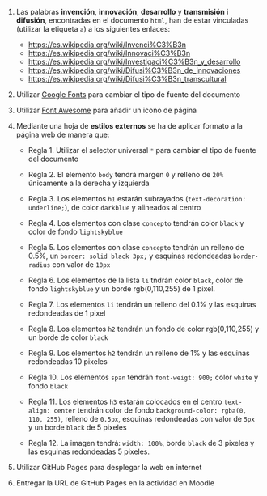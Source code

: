1. Las palabras **invención**, **innovación**, **desarrollo** y **transmisión** i **difusión**, encontradas en el documento `html`, han de estar vinculadas (utilizar la etiqueta `a`) a los siguientes enlaces:

    * https://es.wikipedia.org/wiki/Invenci%C3%B3n
    * https://es.wikipedia.org/wiki/Innovaci%C3%B3n
    * https://es.wikipedia.org/wiki/Investigaci%C3%B3n_y_desarrollo
    * https://es.wikipedia.org/wiki/Difusi%C3%B3n_de_innovaciones
    * https://es.wikipedia.org/wiki/Difusi%C3%B3n_transcultural

2. Utilizar [Google Fonts](https://fonts.google.com/) para cambiar el tipo de fuente del documento

3. Utilizar [Font Awesome](https://fontawesome.com/) para añadir un icono de página

4. Mediante una hoja de **estilos externos** se ha de aplicar formato a la página web de manera que:

    * Regla 1. Utilizar el selector universal `*` para cambiar el tipo de fuente del documento

    * Regla 2. El elemento `body` tendrá margen `0` y relleno de `20%` únicamente a la derecha y izquierda
    
    * Regla 3. Los elementos `h1` estarán subrayados (`text-decoration: underline;`), de color `darkblue` y alineados al centro

    * Regla 4. Los elementos con clase `concepto` tendrán color `black` y color de fondo `lightskyblue`

    * Regla 5. Los elementos con clase `concepto` tendrán un relleno de 0.5%, un `border: solid black 3px;` y esquinas redondeadas `border-radius` con valor de `10px`

    * Regla 6. Los elementos de la lista  `li` tndrán color `black`, color de fondo `lightskyblue` y un borde rgb(0,110,255) de 1 pixel.
    
    * Regla 7. Los elementos `li` tendrán un relleno del 0.1% y las esquinas redondeadas de 1 pixel
    
    * Regla 8. Los elementos `h2` tendrán un fondo de color rgb(0,110,255) y un borde de color `black`

    * Regla 9. Los elementos `h2` tendrán un relleno de 1% y las esquinas redondeadas 10 pixeles
    
    * Regla 10. Los elementos `span` tendrán `font-weigt: 900;` color `white` y fondo `black`

    * Regla 11. Los elementos `h3` estarán colocados en el centro `text-align: center` tendrán color de fondo `background-color: rgba(0, 110, 255)`, relleno de `0.5px`, esquinas redondeadas con valor de `5px` y un borde `black` de 5 pixeles
    
    * Regla 12. La imagen tendrá: `width: 100%`, borde `black` de 3 pixeles y las esquinas redondeadas 5 pixeles.

5. Utilizar GitHub Pages para desplegar la web en internet
6. Entregar la URL de GitHub Pages en la actividad en Moodle
